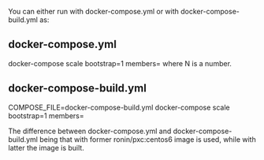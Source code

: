 You can either run with docker-compose.yml or with docker-compose-build.yml as:

docker-compose.yml
---

docker-compose scale bootstrap=1 members=<N>     where N is a number.


docker-compose-build.yml
---
COMPOSE_FILE=docker-compose-build.yml docker-compose scale bootstrap=1 members=<N>


The difference between docker-compose.yml and docker-compose-build.yml being that with former ronin/pxc:centos6 image is used, while with latter the image is built.
